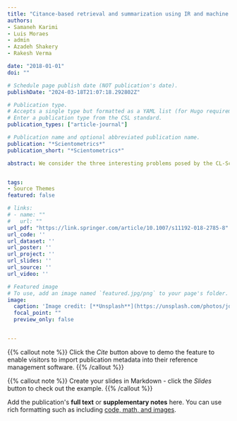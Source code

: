 ```yaml
---
title: "Citance-based retrieval and summarization using IR and machine learning"
authors:
- Samaneh Karimi
- Luis Moraes
- admin
- Azadeh Shakery
- Rakesh Verma

date: "2018-01-01"
doi: ""

# Schedule page publish date (NOT publication's date).
publishDate: "2024-03-18T21:07:18.292802Z"

# Publication type.
# Accepts a single type but formatted as a YAML list (for Hugo requirements).
# Enter a publication type from the CSL standard.
publication_types: ["article-journal"]

# Publication name and optional abbreviated publication name.
publication: "*Scientometrics*"
publication_short: "*Scientometrics*"

abstract: We consider the three interesting problems posed by the CL-SciSumm series of shared tasks. Given a reference document D and a set of citances for D: (1) find the span of reference text that corresponds to each citance, (2) identify the facet corresponding to each span of reference text from a predefined list of five facets, and (3) construct a summary of at most 250 words for D based on the reference spans. The shared task provided annotated training and test sets for these problems. This paper describes our efforts and the results achieved for each problem, and also a discussion of some interesting parameters of the datasets, which may spur further improvements and innovations.


tags:
- Source Themes
featured: false

# links:
# - name: ""
#   url: ""
url_pdf: "https://link.springer.com/article/10.1007/s11192-018-2785-8"
url_code: ''
url_dataset: ''
url_poster: ''
url_project: ''
url_slides: ''
url_source: ''
url_video: ''

# Featured image
# To use, add an image named `featured.jpg/png` to your page's folder. 
image:
  caption: 'Image credit: [**Unsplash**](https://unsplash.com/photos/jdD8gXaTZsc)'
  focal_point: ""
  preview_only: false


---
```


{{% callout note %}}
Click the *Cite* button above to demo the feature to enable visitors to import publication metadata into their reference management software.
{{% /callout %}}

{{% callout note %}}
Create your slides in Markdown - click the *Slides* button to check out the example.
{{% /callout %}}

Add the publication's **full text** or **supplementary notes** here. You can use rich formatting such as including [code, math, and images](https://docs.hugoblox.com/content/writing-markdown-latex/).
